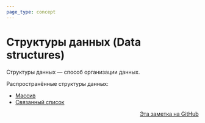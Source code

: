 ```yaml
---
page_type: concept
---
```


# Структуры данных (Data structures)

Структуры данных — способ организации данных.

Распространённые структуры данных:

* [Массив](20221025215309.md)
* [Связанный список](20221024232535.md)




<p v-pre style="text-align: right">
  <a href="https://github.com/Kverde/algorithms/blob/main/source/20221025223341.md">
  Эта заметка на GitHub
  </a>
</p>
